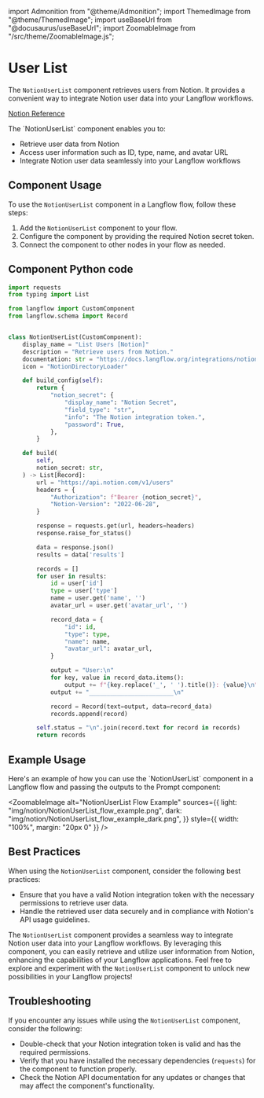 import Admonition from "@theme/Admonition";
import ThemedImage from "@theme/ThemedImage";
import useBaseUrl from "@docusaurus/useBaseUrl";
import ZoomableImage from "/src/theme/ZoomableImage.js";

# User List

The `NotionUserList` component retrieves users from Notion. It provides a convenient way to integrate Notion user data into your Langflow workflows.

[Notion Reference](https://developers.notion.com/reference/get-users)

<Admonition type="tip" title="Component Functionality">
 The `NotionUserList` component enables you to:

- Retrieve user data from Notion
- Access user information such as ID, type, name, and avatar URL
- Integrate Notion user data seamlessly into your Langflow workflows
  </Admonition>

## Component Usage

To use the `NotionUserList` component in a Langflow flow, follow these steps:

1. Add the `NotionUserList` component to your flow.
2. Configure the component by providing the required Notion secret token.
3. Connect the component to other nodes in your flow as needed.

## Component Python code

```python
import requests
from typing import List

from langflow import CustomComponent
from langflow.schema import Record


class NotionUserList(CustomComponent):
    display_name = "List Users [Notion]"
    description = "Retrieve users from Notion."
    documentation: str = "https://docs.langflow.org/integrations/notion/list-users"
    icon = "NotionDirectoryLoader"

    def build_config(self):
        return {
            "notion_secret": {
                "display_name": "Notion Secret",
                "field_type": "str",
                "info": "The Notion integration token.",
                "password": True,
            },
        }

    def build(
        self,
        notion_secret: str,
    ) -> List[Record]:
        url = "https://api.notion.com/v1/users"
        headers = {
            "Authorization": f"Bearer {notion_secret}",
            "Notion-Version": "2022-06-28",
        }

        response = requests.get(url, headers=headers)
        response.raise_for_status()

        data = response.json()
        results = data['results']

        records = []
        for user in results:
            id = user['id']
            type = user['type']
            name = user.get('name', '')
            avatar_url = user.get('avatar_url', '')

            record_data = {
                "id": id,
                "type": type,
                "name": name,
                "avatar_url": avatar_url,
            }

            output = "User:\n"
            for key, value in record_data.items():
                output += f"{key.replace('_', ' ').title()}: {value}\n"
            output += "________________________\n"

            record = Record(text=output, data=record_data)
            records.append(record)

        self.status = "\n".join(record.text for record in records)
        return records
```

## Example Usage

<Admonition type="info" title="Example Usage">
Here's an example of how you can use the `NotionUserList` component in a Langflow flow and passing the outputs to the Prompt component:

<ZoomableImage
alt="NotionUserList Flow Example"
sources={{
      light: "img/notion/NotionUserList_flow_example.png",
      dark: "img/notion/NotionUserList_flow_example_dark.png",
  }}
style={{ width: "100%", margin: "20px 0" }}
/>

</Admonition>

## Best Practices

When using the `NotionUserList` component, consider the following best practices:

- Ensure that you have a valid Notion integration token with the necessary permissions to retrieve user data.
- Handle the retrieved user data securely and in compliance with Notion's API usage guidelines.

The `NotionUserList` component provides a seamless way to integrate Notion user data into your Langflow workflows. By leveraging this component, you can easily retrieve and utilize user information from Notion, enhancing the capabilities of your Langflow applications. Feel free to explore and experiment with the `NotionUserList` component to unlock new possibilities in your Langflow projects!

## Troubleshooting

If you encounter any issues while using the `NotionUserList` component, consider the following:

- Double-check that your Notion integration token is valid and has the required permissions.
- Verify that you have installed the necessary dependencies (`requests`) for the component to function properly.
- Check the Notion API documentation for any updates or changes that may affect the component's functionality.
